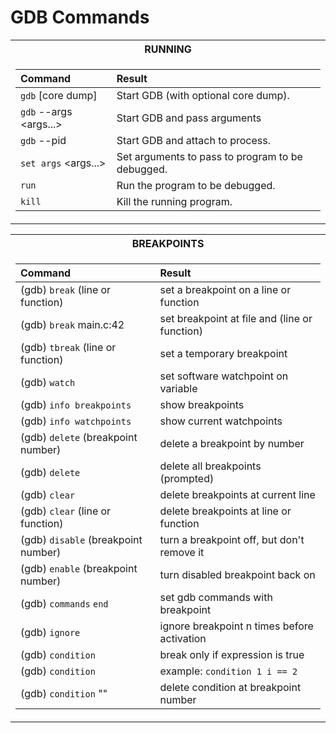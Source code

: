 # GDB Commands

<div>
<table>
<tr><th>RUNNING</th>
<tr><td>

| Command | Result |
| :------ | :----- |
| `gdb` <program> [core dump]           | Start GDB (with optional core dump).                |
| `gdb` --args <program> <args...>      | Start GDB and pass arguments                        |
| `gdb` --pid <pid>                     | Start GDB and attach to process.                    |
| `set args` <args...>                  | Set arguments to pass to program to be debugged.    |
| `run`                                 | Run the program to be debugged.                     |
| `kill`                                | Kill the running program.                           |
</td></tr> </table
</div>
  
<div>
<table>
<tr><th>BREAKPOINTS</th>
<tr><td>

| Command | Result |
| :------ | :----- |
| (gdb) `break` (line or function)                      | set a breakpoint on a line or function            |
| (gdb) `break` main.c:42                               | set breakpoint at file and (line or function)     |
| (gdb) `tbreak` (line or function)                     | set a temporary breakpoint                        |
| (gdb) `watch` <variable>                              | set software watchpoint on variable               |
| (gdb) `info breakpoints`                              | show breakpoints                                  |
| (gdb) `info watchpoints`                              | show current watchpoints                          |
| (gdb) `delete` (breakpoint number)                    | delete a breakpoint by number                     |
| (gdb) `delete`                                        | delete all breakpoints (prompted)                 |
| (gdb) `clear`                                         | delete breakpoints at current line                |
| (gdb) `clear` (line or function)                      | delete breakpoints at line or function            |
| (gdb) `disable` (breakpoint number)                   | turn a breakpoint off, but don't remove it        |
| (gdb) `enable` (breakpoint number)                    | turn disabled breakpoint back on                  |
| (gdb) `commands` <breakpoint number> <commands> `end` | set gdb commands with breakpoint                  |
| (gdb) `ignore` <breakpoint number> <n times>          | ignore breakpoint n times before activation       |
| (gdb) `condition` <breakpoint number> <expression>    | break only if expression is true                  |
| (gdb) `condition` <breakpoint number> <condition>     | example: `condition 1 i == 2`                     |
| (gdb) `condition` "<breakpoint number>"                 | delete condition at breakpoint number             |
  
</td></tr> </table
</div>










